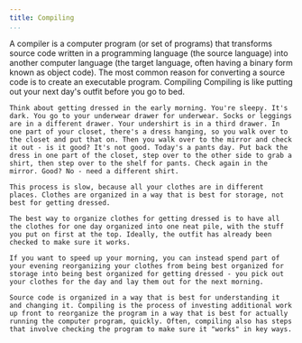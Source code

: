 ```yaml
---
title: Compiling
...
```


<Definition source="Wikipedia" href="http://en.wikipedia.org/wiki/Compiler">
  A compiler is a computer program (or set of programs) that transforms source code written in a programming language (the source language) into another computer language (the target language, often having a binary form known as object code). The most common reason for converting a source code is to create an executable program.
</Definition>

<Metaphor id="compiling">
  <M4Title>Compiling</M4Title>
  <M4Content>
    Compiling is like putting out your next day's outfit before you go to bed.

    Think about getting dressed in the early morning. You're sleepy. It's dark. You go to your underwear drawer for underwear. Socks or leggings are in a different drawer. Your undershirt is in a third drawer. In one part of your closet, there's a dress hanging, so you walk over to the closet and put that on. Then you walk over to the mirror and check it out - is it good? It's not good. Today's a pants day. Put back the dress in one part of the closet, step over to the other side to grab a shirt, then step over to the shelf for pants. Check again in the mirror. Good? No - need a different shirt.

    This process is slow, because all your clothes are in different places. Clothes are organized in a way that is best for storage, not best for getting dressed. 

    The best way to organize clothes for getting dressed is to have all the clothes for one day organized into one neat pile, with the stuff you put on first at the top. Ideally, the outfit has already been checked to make sure it works.

    If you want to speed up your morning, you can instead spend part of your evening reorganizing your clothes from being best organized for storage into being best organized for getting dressed - you pick out your clothes for the day and lay them out for the next morning.

    Source code is organized in a way that is best for understanding it and changing it. Compiling is the process of investing additional work up front to reorganize the program in a way that is best for actually running the computer program, quickly. Often, compiling also has steps that involve checking the program to make sure it "works" in key ways.


  </M4Content>
  <M4Author handle="aran" href="facebook.com/aran" />
</Metaphor>
